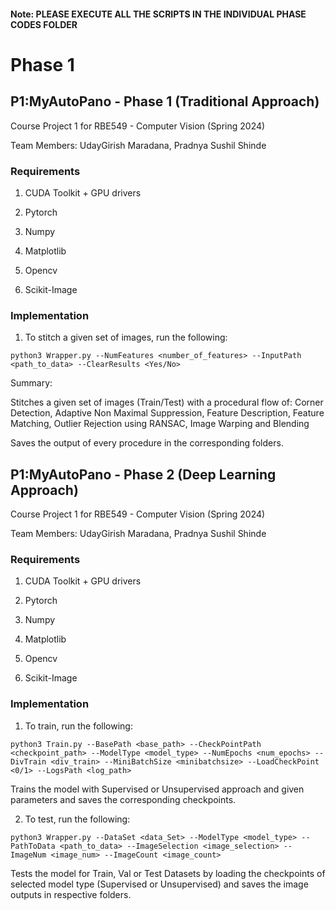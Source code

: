 #### Note: PLEASE EXECUTE ALL THE SCRIPTS IN THE INDIVIDUAL PHASE CODES FOLDER

# Phase 1

## P1:MyAutoPano - Phase 1 (Traditional Approach)

Course Project 1 for RBE549 - Computer Vision (Spring 2024)

Team Members: UdayGirish Maradana, Pradnya Sushil Shinde

### Requirements

1. CUDA Toolkit + GPU drivers

2. Pytorch

3. Numpy

4. Matplotlib

5. Opencv

6. Scikit-Image

### Implementation 

1. To stitch a given set of images, run the following: 
```
python3 Wrapper.py --NumFeatures <number_of_features> --InputPath <path_to_data> --ClearResults <Yes/No> 

```

Summary:

Stitches a given set of images (Train/Test) with a procedural flow of: Corner Detection, Adaptive Non Maximal Suppression, Feature Description, Feature Matching, Outlier Rejection using RANSAC, Image Warping and Blending

Saves the output of every procedure in the corresponding folders.

## P1:MyAutoPano - Phase 2 (Deep Learning Approach)

Course Project 1 for RBE549 - Computer Vision (Spring 2024)

Team Members: UdayGirish Maradana, Pradnya Sushil Shinde

### Requirements

1. CUDA Toolkit + GPU drivers

2. Pytorch

3. Numpy

4. Matplotlib

5. Opencv

6. Scikit-Image

### Implementation 

1. To train, run the following:
```
python3 Train.py --BasePath <base_path> --CheckPointPath <checkpoint_path> --ModelType <model_type> --NumEpochs <num_epochs> --DivTrain <div_train> --MiniBatchSize <minibatchsize> --LoadCheckPoint <0/1> --LogsPath <log_path>

```
Trains the model with Supervised or Unsupervised approach and given parameters and saves the corresponding checkpoints.

2. To test, run the following:
```
python3 Wrapper.py --DataSet <data_Set> --ModelType <model_type> --PathToData <path_to_data> --ImageSelection <image_selection> --ImageNum <image_num> --ImageCount <image_count>

```
Tests the model for Train, Val or Test Datasets by loading the checkpoints of selected model type (Supervised or Unsupervised) and saves  the image outputs in respective folders.




